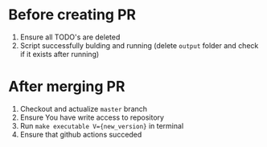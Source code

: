 # Before creating PR

1. Ensure all TODO's are deleted
2. Script successfully bulding and running (delete `output` folder and check if it exists after running)

# After merging PR

1. Checkout and actualize `master` branch 
2. Ensure You have write access to repository
3. Run `make executable V={new_version}` in terminal
4. Ensure that github actions succeded
